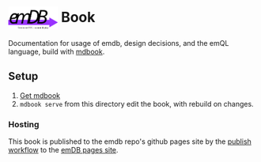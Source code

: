 # <img src="./../crates/emdb/docs/logo.drawio.svg" alt="emDB" style="vertical-align: middle;" title="emdb logo" width="100"/> Book

Documentation for usage of emdb, design decisions, and the emQL language, build with [mdbook](https://rust-lang.github.io/mdBook/).

## Setup
1. [Get mdbook](https://rust-lang.github.io/mdBook/guide/installation.html)
2. `mdbook serve` from this directory edit the book, with rebuild on changes.

### Hosting
This book is published to the emdb repo's github pages site by the [publish workflow](./../.github/workflows/publish.yml) to the [emDB pages site](https://oliverkillane.github.io/emDB/).

